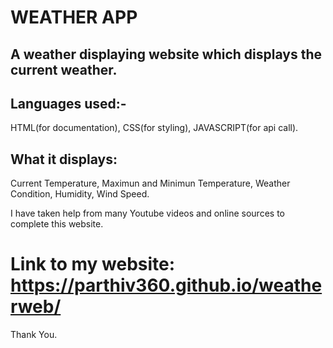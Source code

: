

# WEATHER APP

## A weather displaying website which displays the current weather.

## Languages used:-


 HTML(for documentation),
 CSS(for styling),
 JAVASCRIPT(for api call).
 
## What it displays:


  Current Temperature,
  Maximun and Minimun Temperature,
  Weather Condition,
  Humidity,
  Wind Speed.
  
I have taken help from many Youtube videos and online sources to complete this website.


# Link to my website: https://parthiv360.github.io/weatherweb/

Thank You.
